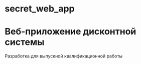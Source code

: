 # secret_web_app 
# Веб-приложение дисконтной системы

Разработка для выпускной квалификационной работы
